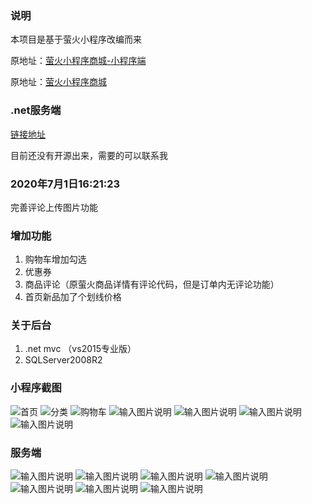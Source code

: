 ### 说明

本项目是基于萤火小程序改编而来

原地址：[萤火小程序商城-小程序端](https://gitee.com/xany/yoshop_wechat)

原地址：[萤火小程序商城](https://gitee.com/xany/bestshop-php)



### .net服务端

[链接地址](https://github.com/SincereZheng/MiniAppServer)

目前还没有开源出来，需要的可以联系我


### 2020年7月1日16:21:23


完善评论上传图片功能


### 增加功能
1. 购物车增加勾选
2. 优惠券
3. 商品评论（原萤火商品详情有评论代码，但是订单内无评论功能）
4. 首页新品加了个划线价格

### 关于后台
1. .net mvc （vs2015专业版）
2. SQLServer2008R2


### 小程序截图
![首页](https://images.gitee.com/uploads/images/2020/0703/135215_85ea0092_5644217.png "屏幕截图.png")
![分类](https://images.gitee.com/uploads/images/2020/0703/135240_6fb22b41_5644217.png "屏幕截图.png")
![购物车](https://images.gitee.com/uploads/images/2020/0703/135303_89a7ac7a_5644217.png "屏幕截图.png")
![输入图片说明](https://images.gitee.com/uploads/images/2020/0703/135333_c661e674_5644217.png "屏幕截图.png")
![输入图片说明](https://images.gitee.com/uploads/images/2020/0703/135346_e7c91b65_5644217.png "屏幕截图.png")
![输入图片说明](https://images.gitee.com/uploads/images/2020/0703/135419_b7981bf8_5644217.png "屏幕截图.png")
![输入图片说明](https://images.gitee.com/uploads/images/2020/0703/135728_8923354f_5644217.png "屏幕截图.png")


### 服务端

![输入图片说明](https://images.gitee.com/uploads/images/2020/0703/135909_e9ae28d8_5644217.png "屏幕截图.png")
![输入图片说明](https://images.gitee.com/uploads/images/2020/0703/135928_e1fc5285_5644217.png "屏幕截图.png")
![输入图片说明](https://images.gitee.com/uploads/images/2020/0703/135945_b97e6722_5644217.png "屏幕截图.png")
![输入图片说明](https://images.gitee.com/uploads/images/2020/0703/140003_fc632b24_5644217.png "屏幕截图.png")
![输入图片说明](https://images.gitee.com/uploads/images/2020/0703/140026_8ba45dc0_5644217.png "屏幕截图.png")
![输入图片说明](https://images.gitee.com/uploads/images/2020/0703/140130_cf98cfba_5644217.png "屏幕截图.png")
![输入图片说明](https://images.gitee.com/uploads/images/2020/0703/140143_d0b7fddc_5644217.png "屏幕截图.png")
